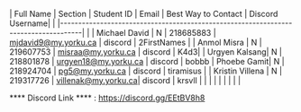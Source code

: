 |  Full Name  | Section | Student ID | Email | Best Way to Contact | Discord Username| 
|
|------------------------------------------------------------------------------------| 
|
| Michael David | N | 218685883 | mjdavid9@my.yorku.ca | discord | 2FirstNames |
| Anmol Misra | N | 219607753 | misraa@my.yorku.ca | discord | K4d3|
| Urgyen Kalsang|   N  | 218801878  | urgyen18@my.yorku.ca | discord  | bobbb
| Phoebe Gamit| N | 218924704 | pg5@my.yorku.ca | discord | tiramisus |
| Kristin Villena | N | 219317726 | villenak@my.yorku.ca| discord | krsvll |
|
|             |         |            |        |                    |                 |

**** Discord Link **** : https://discord.gg/EEtBV8h8 
